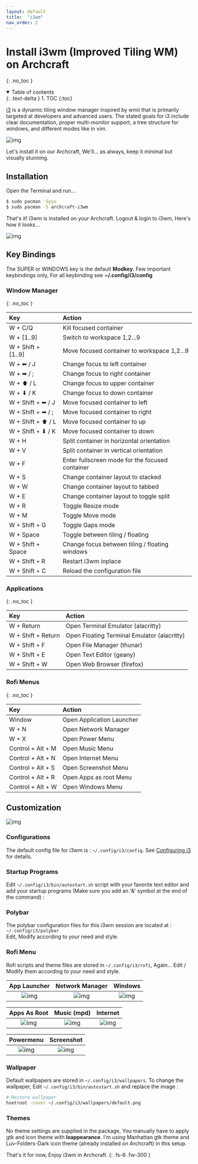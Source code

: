```yaml
---
layout: default
title:  "i3wm"
nav_order: 2
---
```


# Install i3wm (Improved Tiling WM) on Archcraft
{: .no_toc }

<details open markdown="block">
  <summary>
    Table of contents
  </summary>
  {: .text-delta }
1. TOC
{:toc}
</details>

[i3](https://i3wm.org/) is a dynamic tiling window manager inspired by wmii that is primarily targeted at developers and advanced users. The stated goals for i3 include clear documentation, proper multi-monitor support, a tree structure for windows, and different modes like in vim. 

![img](../../assets/images/i3wm/main.png)

Let's install it on our Archcraft, We'll... as always, keep it minimal but visually stunning.

## Installation

Open the Terminal and run...

```bash
$ sudo pacman -Syyu
$ sudo pacman -S archcraft-i3wm
```

That's it! i3wm is installed on your Archcraft. Logout & login to i3wm, Here's how it looks...

![img](../../assets/images/i3wm/desktop.png)

## Key Bindings

The <span class="label label-green">SUPER</span> or <span class="label label-green">WINDOWS</span> key is the default **Modkey**. Few important keybindings only, For all keybinding see **~/.config/i3/config** 

### Window Manager
{: .no_toc }

|Key|Action|
|:--|:--|
|<span class="btn btn-purple">W + C/Q</span>|Kill focused container|
|<span class="btn btn-purple">W + [1..9]</span>|Switch to workspace 1,2...9|
|<span class="btn btn-purple">W + Shift + [1..9]</span>|Move focused container to workspace 1,2...9|
|<span class="btn btn-purple">W + ⬅ / J</span>|Change focus to left container|
|<span class="btn btn-purple">W + ➡ / ;</span>|Change focus to right container|
|<span class="btn btn-purple">W + ⬆ / L</span>|Change focus to upper container|
|<span class="btn btn-purple">W + ⬇ / K</span>|Change focus to down container|
|<span class="btn btn-purple">W + Shift + ⬅ / J</span>|Move focused container to left|
|<span class="btn btn-purple">W + Shift + ➡ / ;</span>|Move focused container to right|
|<span class="btn btn-purple">W + Shift + ⬆ / L</span>|Move focused container to up|
|<span class="btn btn-purple">W + Shift + ⬇ / K</span>|Move focused container to down|
|<span class="btn btn-purple">W + H</span>|Split container in horizontal orientation|
|<span class="btn btn-purple">W + V</span>|Split container in vertical orientation|
|<span class="btn btn-purple">W + F</span>|Enter fullscreen mode for the focused container|
|<span class="btn btn-purple">W + S</span>|Change container layout to stacked|
|<span class="btn btn-purple">W + W</span>|Change container layout to tabbed|
|<span class="btn btn-purple">W + E</span>|Change container layout to toggle split|
|<span class="btn btn-purple">W + R</span>|Toggle Resize mode|
|<span class="btn btn-purple">W + M</span>|Toggle Move mode|
|<span class="btn btn-purple">W + Shift + G</span>|Toggle Gaps mode|
|<span class="btn btn-purple">W + Space</span>|Toggle between tiling / floating|
|<span class="btn btn-purple">W + Shift + Space</span>|Change focus between tiling / floating windows|
|<span class="btn btn-purple">W + Shift + R</span>|Restart i3wm inplace|
|<span class="btn btn-purple">W + Shift + C</span>|Reload the configuration file|

### Applications
{: .no_toc }

|Key|Action|
|:--|:--|
|<span class="btn btn-green">W + Return</span>|Open Terminal Emulator (alacritty)|
|<span class="btn btn-green">W + Shift + Return</span>|Open Floating Terminal Emulator (alacritty)|
|<span class="btn btn-green">W + Shift + F</span>|Open File Manager (thunar)|
|<span class="btn btn-green">W + Shift + E</span>|Open Text Editor (geany)|
|<span class="btn btn-green">W + Shift + W</span>|Open Web Browser (firefox)|

### Rofi Menus
{: .no_toc }

|Key|Action|
|:--|:--|
|<span class="btn btn-blue">Window</span>|Open Application Launcher|
|<span class="btn btn-blue">W + N</span>|Open Network Manager|
|<span class="btn btn-blue">W + X</span>|Open Power Menu|
|<span class="btn btn-blue">Control + Alt + M</span>|Open Music Menu|
|<span class="btn btn-blue">Control + Alt + N</span>|Open Internet Menu|
|<span class="btn btn-blue">Control + Alt + S</span>|Open Screenshot Menu|
|<span class="btn btn-blue">Control + Alt + R</span>|Open Apps as root Menu|
|<span class="btn btn-blue">Control + Alt + W</span>|Open Windows Menu|

## Customization

![img](../../assets/images/i3wm/tile.png)

### Configurations
The default config file for i3wm is : `~/.config/i3/config`. See [Configuring i3](https://i3wm.org/docs/userguide.html#configuring) for details. 

### Startup Programs
Edit `~/.config/i3/bin/autostart.sh` script with your favorite text editor and add your startup programs (Make sure you add an '&' symbol at the end of the command) :

### Polybar
The polybar configuration files for this i3wm session are located at : `~/.config/i3/polybar`<br>
Edit, Modify according to your need and style.

### Rofi Menu
Rofi scripts and theme files are stored in `~/.config/i3/rofi`, Again... Edit / Modify them according to your need and style.

|App Launcher|Network Manager|Windows|
|:--:|:--:|:--:|
|![img](../../assets/images/i3wm/rofi_1.png)|![img](../../assets/images/i3wm/rofi_2.png)|![img](../../assets/images/i3wm/rofi_3.png)|

|Apps As Root|Music (mpd)|Internet|
|:--:|:--:|:--:|
|![img](../../assets/images/i3wm/rofi_4.png)|![img](../../assets/images/i3wm/rofi_5.png)|![img](../../assets/images/i3wm/rofi_6.png)|

|Powermenu|Screenshot|
|:--:|:--:|
|![img](../../assets/images/i3wm/rofi_7.png)|![img](../../assets/images/i3wm/rofi_8.png)|

### Wallpaper
Default wallpapers are stored in `~/.config/i3/wallpapers`. To change the wallpaper, Edit `~/.config/i3/bin/autostart.sh` and replace the image : 
```bash
# Restore wallpaper
hsetroot -cover ~/.config/i3/wallpapers/default.png
```

### Themes
No theme settings are supplied in the package, You manually have to apply gtk and icon theme with **lxappearance**. I'm using <span class="text-blue-100">Manhattan</span> gtk theme and <span class="text-blue-100">Luv-Folders-Dark</span> icon theme (already installed on Archcraft) in this setup.

That's it for now, Enjoy i3wm in Archcraft.
{: .fs-6 .fw-300 }
